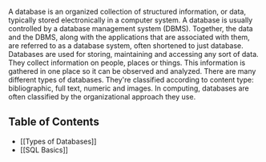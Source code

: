 A database is an organized collection of structured information, or data, typically stored electronically in a computer system. A database is usually controlled by a database management system (DBMS). Together, the data and the DBMS, along with the applications that are associated with them, are referred to as a database system, often shortened to just database.
Databases are used for storing, maintaining and accessing any sort of data. They collect information on people, places or things. This information is gathered in one place so it can be observed and analyzed.
There are many different types of databases. They're classified according to content type: bibliographic, full text, numeric and images. In computing, databases are often classified by the organizational approach they use.
## Table of Contents
- [[Types of Databases]]
- [[SQL Basics]]